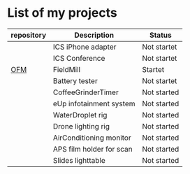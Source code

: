 # List of my projects

|repository |Description            |Status     |
|-----------|-----------------------|-----------|
|           |ICS iPhone adapter     |Not startet|
|           |ICS Conference         |Not startet|
| [OFM]     |FieldMill              |Startet    |
|           |Battery tester         |Not startet|
|           |CoffeeGrinderTimer     |Not started|
|           |eUp infotainment system|Not started|
|           |WaterDroplet rig       |Not started|
|           |Drone lighting rig     |Not started|
|           |AirConditioning monitor|Not started|
|           |APS film holder for scan |Not started|
|           |Slides lighttable        |Not started|

[OFM]: https://github.com/arildj78/OpenFieldMill
